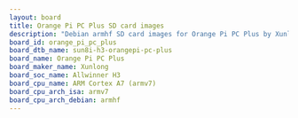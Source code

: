 ```yaml
---
layout: board
title: Orange Pi PC Plus SD card images
description: "Debian armhf SD card images for Orange Pi PC Plus by Xunlong, SoC: Allwinner H3, CPU ISA: armv7"
board_id: orange_pi_pc_plus
board_dtb_name: sun8i-h3-orangepi-pc-plus
board_name: Orange Pi PC Plus
board_maker_name: Xunlong
board_soc_name: Allwinner H3
board_cpu_name: ARM Cortex A7 (armv7)
board_cpu_arch_isa: armv7
board_cpu_arch_debian: armhf
---
```

